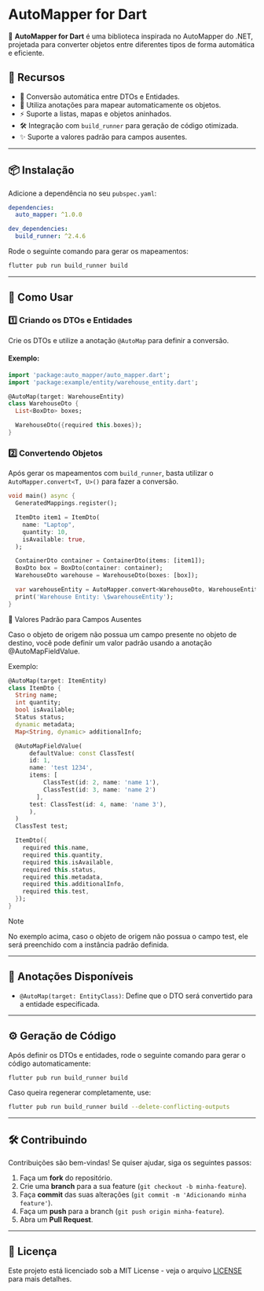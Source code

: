 # AutoMapper for Dart

🚀 **AutoMapper for Dart** é uma biblioteca inspirada no AutoMapper do .NET, projetada para converter objetos entre diferentes tipos de forma automática e eficiente.

## 📌 Recursos

- 🚀 Conversão automática entre DTOs e Entidades.
- 🔧 Utiliza anotações para mapear automaticamente os objetos.
- ⚡ Suporte a listas, mapas e objetos aninhados.
- 🛠 Integração com `build_runner` para geração de código otimizada.
- ✨ Suporte a valores padrão para campos ausentes.

---

## 📦 Instalação

Adicione a dependência no seu `pubspec.yaml`:

```yaml
dependencies:
  auto_mapper: ^1.0.0

dev_dependencies:
  build_runner: ^2.4.6
```

Rode o seguinte comando para gerar os mapeamentos:

```sh
flutter pub run build_runner build
```

---

## 🎯 Como Usar

### 1️⃣ Criando os DTOs e Entidades

Crie os DTOs e utilize a anotação `@AutoMap` para definir a conversão.

#### Exemplo:

```dart
import 'package:auto_mapper/auto_mapper.dart';
import 'package:example/entity/warehouse_entity.dart';

@AutoMap(target: WarehouseEntity)
class WarehouseDto {
  List<BoxDto> boxes;

  WarehouseDto({required this.boxes});
}
```


### 2️⃣ Convertendo Objetos

Após gerar os mapeamentos com `build_runner`, basta utilizar o `AutoMapper.convert<T, U>()` para fazer a conversão.

```dart
void main() async {
  GeneratedMappings.register();

  ItemDto item1 = ItemDto(
    name: "Laptop",
    quantity: 10,
    isAvailable: true,
  );

  ContainerDto container = ContainerDto(items: [item1]);
  BoxDto box = BoxDto(container: container);
  WarehouseDto warehouse = WarehouseDto(boxes: [box]);

  var warehouseEntity = AutoMapper.convert<WarehouseDto, WarehouseEntity>(warehouse);
  print('Warehouse Entity: \$warehouseEntity');
}
```

💚 Valores Padrão para Campos Ausentes

Caso o objeto de origem não possua um campo presente no objeto de destino, você pode definir um valor padrão usando a anotação @AutoMapFieldValue.

Exemplo:

```dart
@AutoMap(target: ItemEntity)
class ItemDto {
  String name;
  int quantity;
  bool isAvailable;
  Status status;
  dynamic metadata;
  Map<String, dynamic> additionalInfo;

  @AutoMapFieldValue(
      defaultValue: const ClassTest(
      id: 1,
      name: 'test 1234',
      items: [
          ClassTest(id: 2, name: 'name 1'),
          ClassTest(id: 3, name: 'name 2')
        ],
      test: ClassTest(id: 4, name: 'name 3'),
      ),
  )
  ClassTest test;

  ItemDto({
    required this.name,
    required this.quantity,
    required this.isAvailable,
    required this.status,
    required this.metadata,
    required this.additionalInfo,
    required this.test,
  });
}
```

> [!NOTE]
> No exemplo acima, caso o objeto de origem não possua o campo test, ele será preenchido com a instância padrão definida.
---

## 📜 Anotações Disponíveis

- `@AutoMap(target: EntityClass)`: Define que o DTO será convertido para a entidade especificada.

---

## ⚙ Geração de Código

Após definir os DTOs e entidades, rode o seguinte comando para gerar o código automaticamente:

```sh
flutter pub run build_runner build
```

Caso queira regenerar completamente, use:

```sh
flutter pub run build_runner build --delete-conflicting-outputs
```

---

## 🛠 Contribuindo

Contribuições são bem-vindas! Se quiser ajudar, siga os seguintes passos:

1. Faça um **fork** do repositório.
2. Crie uma **branch** para a sua feature (`git checkout -b minha-feature`).
3. Faça **commit** das suas alterações (`git commit -m 'Adicionando minha feature'`).
4. Faça um **push** para a branch (`git push origin minha-feature`).
5. Abra um **Pull Request**.

---

## 📄 Licença

Este projeto está licenciado sob a MIT License - veja o arquivo [LICENSE](LICENSE) para mais detalhes.
